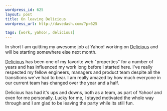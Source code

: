 ```yaml
---
wordpress_id: 625
layout: post
title: On leaving Delicious
wordpress_url: http://davedash.com/?p=625

tags: [work, yahoo!, delicious]
---
```

[d]: http://delicious.com/

In short I am quitting my awesome job at Yahoo! working on [Delicious][d] and will be starting somewhere else next month.

[Delicious][d] has been one of my favorite web "properties" for a number of years and has influenced my work long before I started here.  I've really respected my fellow engineers, managers and product team despite all the transitions we've had to bear.  I am really amazed by how much everyone in our current team has changed over the year and a half.

Delicious has had it's ups and downs, both as a team, as part of Yahoo! and even for me personally.  Lucky for me, I stayed motivated the whole way through and I am glad to be leaving the party while its still fun.
